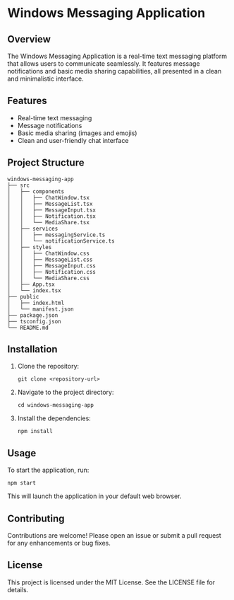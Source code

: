 # Windows Messaging Application

## Overview
The Windows Messaging Application is a real-time text messaging platform that allows users to communicate seamlessly. It features message notifications and basic media sharing capabilities, all presented in a clean and minimalistic interface.

## Features
- Real-time text messaging
- Message notifications
- Basic media sharing (images and emojis)
- Clean and user-friendly chat interface

## Project Structure
```
windows-messaging-app
├── src
│   ├── components
│   │   ├── ChatWindow.tsx
│   │   ├── MessageList.tsx
│   │   ├── MessageInput.tsx
│   │   ├── Notification.tsx
│   │   └── MediaShare.tsx
│   ├── services
│   │   ├── messagingService.ts
│   │   └── notificationService.ts
│   ├── styles
│   │   ├── ChatWindow.css
│   │   ├── MessageList.css
│   │   ├── MessageInput.css
│   │   ├── Notification.css
│   │   └── MediaShare.css
│   ├── App.tsx
│   └── index.tsx
├── public
│   ├── index.html
│   └── manifest.json
├── package.json
├── tsconfig.json
└── README.md
```

## Installation
1. Clone the repository:
   ```
   git clone <repository-url>
   ```
2. Navigate to the project directory:
   ```
   cd windows-messaging-app
   ```
3. Install the dependencies:
   ```
   npm install
   ```

## Usage
To start the application, run:
```
npm start
```
This will launch the application in your default web browser.

## Contributing
Contributions are welcome! Please open an issue or submit a pull request for any enhancements or bug fixes.

## License
This project is licensed under the MIT License. See the LICENSE file for details.